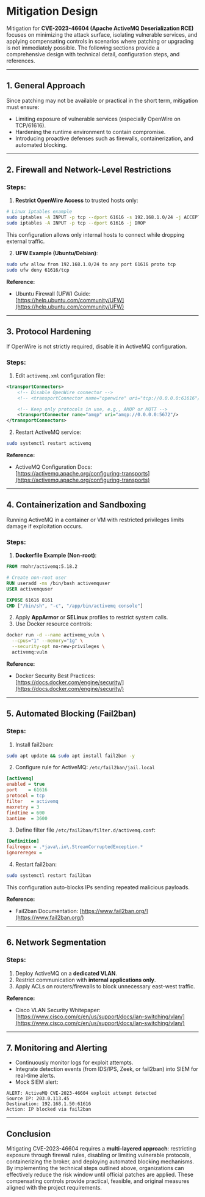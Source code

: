 # Mitigation Design

Mitigation for **CVE-2023-46604 (Apache ActiveMQ Deserialization RCE)** focuses on minimizing the attack surface, isolating vulnerable services, and applying compensating controls in scenarios where patching or upgrading is not immediately possible. The following sections provide a comprehensive design with technical detail, configuration steps, and references.

---

## 1. General Approach
Since patching may not be available or practical in the short term, mitigation must ensure:
- Limiting exposure of vulnerable services (especially OpenWire on TCP/61616).
- Hardening the runtime environment to contain compromise.
- Introducing proactive defenses such as firewalls, containerization, and automated blocking.

---

## 2. Firewall and Network-Level Restrictions
### Steps:
1. **Restrict OpenWire Access** to trusted hosts only:
```bash
# Linux iptables example
sudo iptables -A INPUT -p tcp --dport 61616 -s 192.168.1.0/24 -j ACCEPT
sudo iptables -A INPUT -p tcp --dport 61616 -j DROP
```
This configuration allows only internal hosts to connect while dropping external traffic.

2. **UFW Example (Ubuntu/Debian)**:
```bash
sudo ufw allow from 192.168.1.0/24 to any port 61616 proto tcp
sudo ufw deny 61616/tcp
```

**Reference:**  
- Ubuntu Firewall (UFW) Guide: [https://help.ubuntu.com/community/UFW](https://help.ubuntu.com/community/UFW)

---

## 3. Protocol Hardening
If OpenWire is not strictly required, disable it in ActiveMQ configuration.
### Steps:
1. Edit `activemq.xml` configuration file:
```xml
<transportConnectors>
    <!-- Disable OpenWire connector -->
    <!-- <transportConnector name="openwire" uri="tcp://0.0.0.0:61616"/> -->

    <!-- Keep only protocols in use, e.g., AMQP or MQTT -->
    <transportConnector name="amqp" uri="amqp://0.0.0.0:5672"/>
</transportConnectors>
```
2. Restart ActiveMQ service:
```bash
sudo systemctl restart activemq
```

**Reference:**  
- ActiveMQ Configuration Docs: [https://activemq.apache.org/configuring-transports](https://activemq.apache.org/configuring-transports)

---

## 4. Containerization and Sandboxing
Running ActiveMQ in a container or VM with restricted privileges limits damage if exploitation occurs.

### Steps:
1. **Dockerfile Example (Non-root)**:
```dockerfile
FROM rmohr/activemq:5.18.2

# Create non-root user
RUN useradd -ms /bin/bash activemquser
USER activemquser

EXPOSE 61616 8161
CMD ["/bin/sh", "-c", "/app/bin/activemq console"]
```

2. Apply **AppArmor** or **SELinux** profiles to restrict system calls.
3. Use Docker resource controls:
```bash
docker run -d --name activemq_vuln \
  --cpus="1" --memory="1g" \
  --security-opt no-new-privileges \
  activemq:vuln
```

**Reference:**  
- Docker Security Best Practices: [https://docs.docker.com/engine/security/](https://docs.docker.com/engine/security/)

---

## 5. Automated Blocking (Fail2ban)
### Steps:
1. Install fail2ban:
```bash
sudo apt update && sudo apt install fail2ban -y
```
2. Configure rule for ActiveMQ:
`/etc/fail2ban/jail.local`
```ini
[activemq]
enabled = true
port    = 61616
protocol = tcp
filter   = activemq
maxretry = 3
findtime = 600
bantime  = 3600
```
3. Define filter file `/etc/fail2ban/filter.d/activemq.conf`:
```ini
[Definition]
failregex = .*java\.io\.StreamCorruptedException.*
ignoreregex =
```
4. Restart fail2ban:
```bash
sudo systemctl restart fail2ban
```
This configuration auto-blocks IPs sending repeated malicious payloads.

**Reference:**  
- Fail2ban Documentation: [https://www.fail2ban.org/](https://www.fail2ban.org/)

---

## 6. Network Segmentation
### Steps:
1. Deploy ActiveMQ on a **dedicated VLAN**.
2. Restrict communication with **internal applications only**.
3. Apply ACLs on routers/firewalls to block unnecessary east-west traffic.

**Reference:**  
- Cisco VLAN Security Whitepaper: [https://www.cisco.com/c/en/us/support/docs/lan-switching/vlan/](https://www.cisco.com/c/en/us/support/docs/lan-switching/vlan/)

---

## 7. Monitoring and Alerting
- Continuously monitor logs for exploit attempts.
- Integrate detection events (from IDS/IPS, Zeek, or fail2ban) into SIEM for real-time alerts.
- Mock SIEM alert:
```log
ALERT: ActiveMQ CVE-2023-46604 exploit attempt detected
Source IP: 203.0.113.45
Destination: 192.168.1.50:61616
Action: IP blocked via fail2ban
```

---

## Conclusion
Mitigating CVE-2023-46604 requires a **multi-layered approach**: restricting exposure through firewall rules, disabling or limiting vulnerable protocols, containerizing the broker, and deploying automated blocking mechanisms. By implementing the technical steps outlined above, organizations can effectively reduce the risk window until official patches are applied. These compensating controls provide practical, feasible, and original measures aligned with the project requirements.

